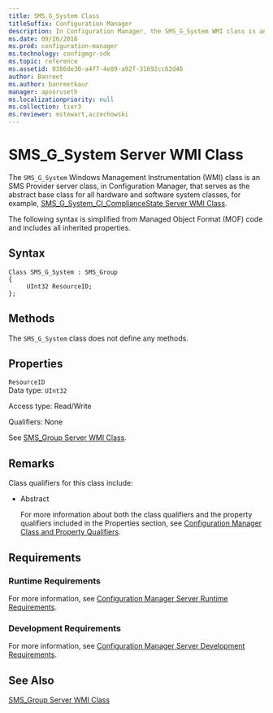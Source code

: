 ```yaml
---
title: SMS_G_System Class
titleSuffix: Configuration Manager
description: In Configuration Manager, the SMS_G_System WMI class is an SMS Provider server class that serves as the abstract base class for all hardware and software system classes.
ms.date: 09/20/2016
ms.prod: configuration-manager
ms.technology: configmgr-sdk
ms.topic: reference
ms.assetid: 0386de30-a4f7-4e89-a92f-31692cc62d46
author: Banreet
ms.author: banreetkaur
manager: apoorvseth
ms.localizationpriority: null
ms.collection: tier3
ms.reviewer: mstewart,aczechowski
---
```

# SMS_G_System Server WMI Class
The `SMS_G_System` Windows Management Instrumentation (WMI) class is an SMS Provider server class, in Configuration Manager, that serves as the abstract base class for all hardware and software system classes, for example, [SMS_G_System_CI_ComplianceState Server WMI Class](../../../../../develop/reference/compliance/sms_g_system_ci_compliancestate-server-wmi-class.md).  

 The following syntax is simplified from Managed Object Format (MOF) code and includes all inherited properties.  

## Syntax  

```  
Class SMS_G_System : SMS_Group  
{  
     UInt32 ResourceID;  
};  
```  

## Methods  
 The `SMS_G_System` class does not define any methods.  

## Properties  
 `ResourceID`  
 Data type: `UInt32`  

 Access type: Read/Write  

 Qualifiers: None  

 See [SMS_Group Server WMI Class](../../../../../develop/reference/core/clients/manage/sms_group-server-wmi-class.md).  

## Remarks  
 Class qualifiers for this class include:  

- Abstract  

  For more information about both the class qualifiers and the property qualifiers included in the Properties section, see [Configuration Manager Class and Property Qualifiers](../../../../../develop/reference/misc/class-and-property-qualifiers.md).  

## Requirements  

### Runtime Requirements  
 For more information, see [Configuration Manager Server Runtime Requirements](../../../../../develop/core/reqs/server-runtime-requirements.md).  

### Development Requirements  
 For more information, see [Configuration Manager Server Development Requirements](../../../../../develop/core/reqs/server-development-requirements.md).  

## See Also  
 [SMS_Group Server WMI Class](../../../../../develop/reference/core/clients/manage/sms_group-server-wmi-class.md)
